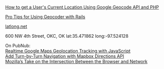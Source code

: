 [How to get a User's Current Location Using Google Geocode API and PHP](http://stackoverflow.com/questions/28122499/how-to-get-a-users-current-location-using-google-geocode-api-and-php)

[Pro Tips for Using Geocoder with Rails](http://hankstoever.com/posts/11-Pro-Tips-for-Using-Geocoder-with-Rails)

[latlong.net](http://www.latlong.net/convert-address-to-lat-long.html)

600 NW 4th Street, OKC, OK  lat:35.471862 long:-97.524128


On PubNub:  
[Realtime Google Maps Geolocation Tracking with JavaScript](https://www.pubnub.com/blog/2017-02-02-realtime-google-maps-tracking-and-live-geolocation-with-javascript/?utm_source=EmailBlasts&utm_medium=Content-Roundup&utm_campaign=EB-CY17-Q1-Content-Roundup-Mar-01)   
[Add Turn-by-Turn Navigation with Mapbox Directions API](https://www.pubnub.com/blog/add-turn-by-turn-navigation-with-the-mapbox-direction-api/?utm_source=EmailBlasts&utm_medium=Content-Roundup&utm_campaign=EB-CY17-Q1-Content-Roundup-Mar-01)  
[Mozilla’s Take on the Intersection Between the Browser and Network](https://www.pubnub.com/blog/mozillas-take-on-the-intersection-between-the-browser-and-network/?utm_source=EmailBlasts&utm_medium=Content-Roundup&utm_campaign=EB-CY17-Q1-Content-Roundup-Mar-01)  
